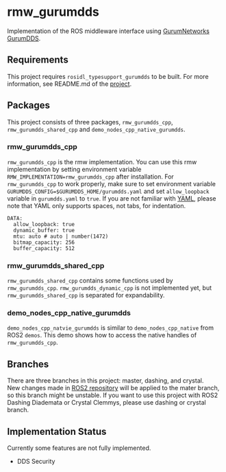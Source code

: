 # rmw_gurumdds
Implementation of the ROS middleware interface using [GurumNetworks GurumDDS](http://www.gurum.cc).

## Requirements
This project requires `rosidl_typesupport_gurumdds` to be built. For more information, see README.md of the [project](https://github.com/ros2/rosidl_typesupport_gurumdds).

## Packages
This project consists of three packages, `rmw_gurumdds_cpp`, `rmw_gurumdds_shared_cpp` and `demo_nodes_cpp_native_gurumdds`.  

### rmw_gurumdds_cpp
`rmw_gurumdds_cpp` is the rmw implementation. You can use this rmw implementation by setting environment variable `RMW_IMPLEMENTATION=rmw_gurumdds_cpp` after installation. For `rmw_gurumdds_cpp` to work properly, make sure to set environment variable `GURUMDDS_CONFIG=$GURUMDDS_HOME/gurumdds.yaml` and set `allow_loopback` variable in `gurumdds.yaml` to `true`. If you are not familiar with [YAML](https://yaml.org/), please note that YAML only supports spaces, not tabs, for indentation.  

```
DATA:
  allow_loopback: true
  dynamic_buffer: true
  mtu: auto # auto | number(1472)
  bitmap_capacity: 256
  buffer_capacity: 512
```

### rmw_gurumdds_shared_cpp
`rmw_gurumdds_shared_cpp` contains some functions used by `rmw_gurumdds_cpp`. `rmw_gurumdds_dynamic_cpp` is not implemented yet, but `rmw_gurumdds_shared_cpp` is separated for expandability.  

### demo_nodes_cpp_native_gurumdds
`demo_nodes_cpp_natvie_gurumdds` is similar to `demo_nodes_cpp_native` from ROS2 `demos`. This demo shows how to access the native handles of `rmw_gurumdds_cpp`.

## Branches
There are three branches in this project: master, dashing, and crystal.  
New changes made in [ROS2 repository](https://github.com/ros2) will be applied to the mater branch, so this branch might be unstable.
If you want to use this project with ROS2 Dashing Diademata or Crystal Clemmys, please use dashing or crystal branch.

## Implementation Status
Currently some features are not fully implemented.
- DDS Security
